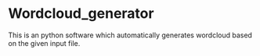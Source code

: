 # Wordcloud_generator
This is an python software which automatically generates wordcloud based on the given input file.
